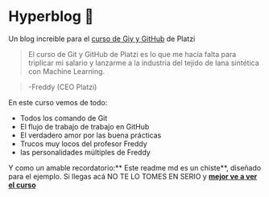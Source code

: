 # Hyperblog  💚
Un blog increible para el [curso de Giy y GitHub](https://platzi.com/cursos/git-github/ "curso de Giy y GitHub") de Platzi
> El curso de Git y GitHub de Platzi es lo que me hacía falta para triplicar mi salario y lanzarme a la industria del tejido de lana sintética con Machine Learning.

> -Freddy (CEO Platzi)

En este curso vemos de todo:
* Todos los comando de Git
* El flujo de trabajo de trabajo en GitHub
* El verdadero amor por las buena prácticas
* Trucos muy locos del profesor Freddy
* las personalidades múltiples de Freddy

Y como un amable recordatorio:** Este readme md es un chiste**, diseñado para el ejemplo. Si llegas acá NO TE LO TOMES EN SERIO y **[mejor ve a ver el curso](https://platzi.com/cursos/git-github/ "mejor ve a ver el curso")**